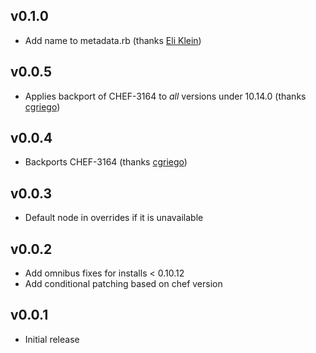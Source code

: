 v0.1.0
------
* Add name to metadata.rb (thanks [Eli Klein](https://github.com/eklein))

v0.0.5
------
* Applies backport of CHEF-3164 to _all_ versions under 10.14.0 (thanks [cgriego](https://github.com/cgriego))

v0.0.4
------
* Backports CHEF-3164 (thanks [cgriego](https://github.com/cgriego))

v0.0.3
------
* Default node in overrides if it is unavailable

v0.0.2
------
* Add omnibus fixes for installs < 0.10.12
* Add conditional patching based on chef version

v0.0.1
------
* Initial release
